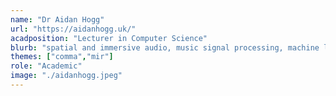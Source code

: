 ```yaml
---
name: "Dr Aidan Hogg"
url: "https://aidanhogg.uk/"
acadposition: "Lecturer in Computer Science"
blurb: "spatial and immersive audio, music signal processing, machine learning for audio, music information retrieval"
themes: ["comma","mir"]
role: "Academic"
image: "./aidanhogg.jpeg"
---
```

